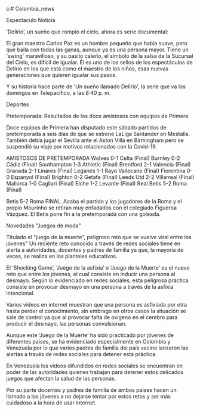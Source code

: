 ci# Colombia_news

Espectaculo Noticia 

‘Delirio’, un sueño que rompió el cielo, ahora es serie documental:

El gran maestro Carlos Paz es un hombre pequeño que habla suave, pero que baila con todas las ganas, aunque ya es una persona mayor. Tiene un 'swing' maravilloso, y su pasito caleño, el símbolo de la salsa de la Sucursal del Cielo, es difícil de igualar.
Él es uno de los sellos de los espectáculos de Delirio en los que está como el maestro de los niños, esas nuevas generaciones que quieren igualar sus pasos.

Y su historia hace parte de 'Un sueño llamado Delirio', la serie que va los domingos en Telepacífico, a las 8:40 p. m.



Deportes

Pretemporada: Resultados de los doce amistosos con equipos de Primera

Doce equipos de Primera han disputado este sábado partidos de pretemporada a seis días de que se estrene LaLiga Santander en Mestalla. También debía jugar el Sevilla ante el Aston Villa en Birmingham pero se suspendió su viaje por motivos relacionados con la Covid-19.

AMISTOSOS DE PRETEMPORADA
Wolves 0-1 Celta (Final)
Burnley 0-2 Cádiz (Final)
Southampton 1-3 Athletic (Final)
Brentford 2-1 Valencia (Final)
Granada 2-1 Linares (Final)
Leganés 1-1 Rayo Vallecano (Final)
Fiorentina 0-0 Espanyol (Final)
Brighton 0-2 Getafe (Final)
Leeds Utd 2-2 Villarreal (Final)
Mallorca 1-0 Cagliari (Final)
Elche 1-2 Levante (Final)
Real Betis 5-2 Roma (Final)

Betis 5-2 Roma
FINAL. Acaba el partido y los jugadores de la Roma y el propio Mourinho se retiran muy enfadados con el colegiado Figueroa Vázquez. El Betis pone fin a la pretemporada con una goleada.


Novedades "Juegos de moda"

Titulado el "juego de la muerte", peligroso reto que se vuelve viral entre los jóvenes"
Un reciente reto conocido a través de redes sociales tiene en alerta a autoridades, docentes y padres de familia ya que, la mayoría de veces, se realiza en los planteles educativos.

El ‘Shocking Game’, ‘Juego de la asfixia’ o ‘Juego de la Muerte’ es el nuevo reto que entre los jóvenes, el cual consiste en  inducir una persona al desmayo.
Según lo evidenciado en redes sociales, esta peligrosa práctica consiste en provocar desmayo en una persona a través de la asfixia intencional. 

Varios videos en internet muestran que una persona es asfixiada por otra hasta perder el conocimiento, sin embrago en otros casos la situación se sale de control ya que al provocar falta de oxígeno en el cerebro para producir el desmayo, las personas convulsionan. 

Aunque este ‘Juego de la Muerte’ ha sido practicado por jóvenes de diferentes países, se ha evidenciado especialmente en Colombia y Venezuela por lo que varios padres de familia del país vecino lanzaron las alertas a través de redes sociales para detener esta práctica.

En Venezuela los videos difundidos en redes sociales se encuentran en poder de las autoridades quienes trabajan para detener estos delicados juegos que afectan la salud de las personas.

Por su parte  docentes y padres de familia de ambos países hacen un llamado a los jóvenes a no dejarse tentar por estos retos y ser más cuidadoso a la hora de usar internet. 
